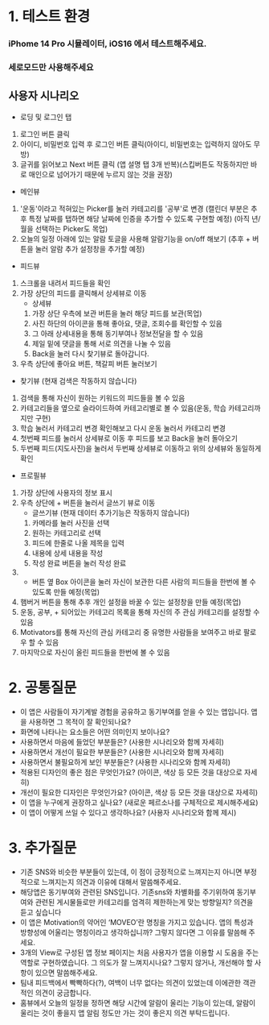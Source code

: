 # 1. 테스트 환경
### iPhome 14 Pro 시뮬레이터, iOS16 에서 테스트해주세요.
### 세로모드만 사용해주세요

## 사용자 시나리오
- 로딩 및 로그인 탭
1. 로그인 버튼 클릭
2. 아이디, 비밀번호 입력 후 로그인 버튼 클릭(아이디, 비밀번호는 입력하지 않아도 무방)
3. 글귀를 읽어보고 Next 버튼 클릭 (앱 설명 탭 3개 반복)(스킵버튼도 작동하지만 바로 매인으로 넘어가기 때문에 누르지 않는 것을 권장)

- 메인뷰
1. '운동'이라고 적혀있는 Picker를 눌러 카테고리를 '공부'로 변경
(캘린더 부분은 추후 특정 날짜를 탭하면 해당 날짜에 인증을 추가할 수 있도록 구현할 예정)
(아직 년/월을 선택하는 Picker도 목업)
2. 오늘의 일정 아래에 있는 알람 토글을 사용해 알람기능을 on/off 해보기
(추후 + 버튼을 눌러 알람 추가 설정창을 추가할 예정)

- 피드뷰
1. 스크롤을 내려서 피드들을 확인
2. 가장 상단의 피드를 클릭해서 상세뷰로 이동
    - 상세뷰
    1. 가장 상단 우측에 보관 버튼을 눌러 해당 피드를 보관(목업)
    2. 사진 하단의 아이콘을 통해 좋아요, 댓글, 조회수를 확인할 수 있음
    3. 그 아래 상세내용을 통해 동기부여나 정보전달을 할 수 있음
    4. 제일 밑에 댓글을 통해 서로 의견을 나눌 수 있음
    5. Back을 눌러 다시 찾기뷰로 돌아갑니다.
3. 우측 상단에 좋아요 버튼, 책갈피 버튼 눌러보기

- 찾기뷰 (현재 검색은 작동하지 않습니다)
1. 검색을 통해 자신이 원하는 키워드의 피드들을 볼 수 있음
2. 카테고리들을 옆으로 슬라이드하여 카테고리별로 볼 수 있음(운동, 학습 카테고리까지만 구현)
3. 학습 눌러서 카테고리 변경 확인해보고 다시 운동 눌러서 카테고리 변경
3. 첫번째 피드를 눌러서 상세뷰로 이동 후 피드를 보고 Back을 눌러 돌아오기
4. 두번째 피드(지도사진)을 눌러서 두번째 상세뷰로 이동하고 위의 상세뷰와 동일하게 확인

- 프로필뷰
1. 가장 상단에 사용자의 정보 표시
2. 우측 상단에 + 버튼을 눌러서 글쓰기 뷰로 이동
    - 글쓰기뷰 (현재 데이터 추가기능은 작동하지 않습니다)
    1. 카메라를 눌러 사진을 선택
    2. 원하는 카테고리로 선택
    3. 피드에 한줄로 나올 제목을 입력
    4. 내용에 상세 내용을 작성
    5. 작성 완료 버튼을 눌러 작성 완료
2. + 버튼 옆 Box 아이콘을 눌러 자신이 보관한 다른 사람의 피드들을 한번에 볼 수 있도록 만들 예정(목업)
3. 햄버거 버튼을 통해 추후 개인 설정을 바꿀 수 있는 설정창을 만들 예정(목업)
4. 운동, 공부, + 되어있는 카테고리 목록을 통해 자신의 주 관심 카테고리를 설정할 수 있음
5. Motivators를 통해 자신의 관심 카테고리 중 유명한 사람들을 보여주고 바로 팔로우 할 수 있음
6. 마지막으로 자신이 올린 피드들을 한번에 볼 수 있음

# 2. 공통질문
- 이 앱은 사람들이 자기계발 경험을 공유하고 동기부여를 얻을 수 있는 앱입니다. 앱을 사용하면 그 목적이 잘 확인되나요?
- 화면에 나타나는 요소들은 어떤 의미인지 보이나요?
- 사용하면서 마음에 들었던 부분들은? (사용한 시나리오와 함께 자세히)
- 사용하면서 개선이 필요한 부분들은? (사용한 시나리오와 함께 자세히)
- 사용하면서 불필요하게 보인 부분들은? (사용한 시나리오와 함께 자세히)
- 적용된 디자인의 좋은 점은 무엇인가요? (아이콘, 색상 등 모든 것을 대상으로 자세히)
- 개선이 필요한 디자인은 무엇인가요? (아이콘, 색상 등 모든 것을 대상으로 자세히)
- 이 앱을 누구에게 권장하고 싶나요? (새로운 페르소나를 구체적으로 제시해주세요)
- 이 앱이 어떻게 쓰일 수 있다고 생각하나요? (사용자 시나리오와 함께 제시)

# 3. 추가질문
- 기존 SNS와 비슷한 부분들이 있는데, 이 점이 긍정적으로 느껴지는지 아니면 부정적으로 느껴지는지 의견과 이유에 대해서 말씀해주세요.
- 해당앱은 동기부여와 관련된 SNS입니다. 기존sns와 차별화를 주기위하여 동기부여와 관련된 게시물들로만 카테고리를 엄격히 제한하는게
맞는 방향일지? 의견을 듣고 싶습니다
- 이 앱은 Motivation의 약어인 ‘MOVEO’란 명칭을 가지고 있습니다. 앱의 특성과 방향성에 어울리는 명칭이라고 생각하십니까?
그렇지 않다면 그 이유를 말씀해 주세요.
- 3개의 View로 구성된 앱 정보 페이지는 처음 사용자가 앱을 이용할 시 도움을 주는 역할로 구현하였습니다. 그 의도가 잘
느껴지시나요? 그렇지 않거나, 개선해야 할 사항이 있으면 말씀해주세요.
- 팀내 피드백에서 빡빡하다(?), 여백이 너무 없다는 의견이 있었는데 이에관한 객관적인 의견이 궁금합니다.
- 홈뷰에서 오늘의 일정을 정하면 해당 시간에 알람이 울리는 기능이 있는데, 알람이 울리는 것이 좋을지 앱 알림 정도만 가는 것이
좋은지 의견 부탁드립니다.
